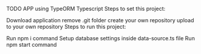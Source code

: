 TODO APP using TypeORM Typescript
Steps to set this project:

Download application
remove .git folder
create your own repository
upload to your own repository
Steps to run this project:

Run npm i command
Setup database settings inside data-source.ts file
Run npm start command
